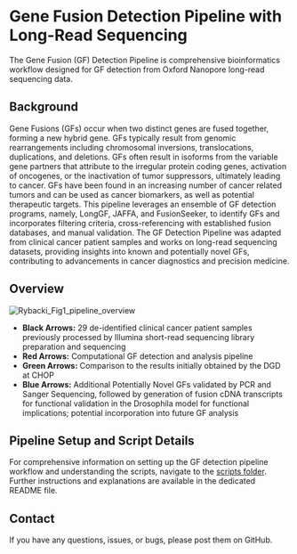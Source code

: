 # Gene Fusion Detection Pipeline with Long-Read Sequencing 
The Gene Fusion (GF) Detection Pipeline is comprehensive bioinformatics workflow designed for GF detection from Oxford Nanopore long-read sequencing data. 

## Background 
Gene Fusions (GFs) occur when two distinct genes are fused together, forming a new hybrid gene. GFs typically result from genomic rearrangements including chromosomal inversions, translocations, duplications, and deletions. GFs often result in isoforms from the variable gene partners that attribute to the irregular protein coding genes, activation of oncogenes, or the inactivation of tumor suppressors, ultimately leading to cancer. GFs have been found in an increasing number of cancer related tumors and can be used as cancer biomarkers, as well as potential therapeutic targets. This pipeline leverages an ensemble of GF detection programs, namely, LongGF, JAFFA, and FusionSeeker, to identify GFs and incorporates filtering criteria, cross-referencing with established fusion databases, and manual validation. The GF Detection Pipeline was adapted from clinical cancer patient samples and works on long-read sequencing datasets, providing insights into known and potentially novel GFs, contributing to advancements in cancer diagnostics and precision medicine.

## Overview 
![Rybacki_Fig1_pipeline_overview](https://github.com/WGLab/Gene-Fusion-Detection-Pipeline-LRS/assets/89222332/e4a3e393-126c-4b75-bff9-f0aebfbdce16)

- **Black Arrows:** 29 de-identified clinical cancer patient samples previously processed by Illumina short-read sequencing library preparation and sequencing
- **Red Arrows:** Computational GF detection and analysis pipeline
- **Green Arrows:** Comparison to the results initially obtained by the DGD at CHOP
- **Blue Arrows:** Additional Potentially Novel GFs validated by PCR and Sanger Sequencing, followed by generation of fusion cDNA transcripts for functional validation in the Drosophila model for functional implications; potential incorporation into future GF analysis

## Pipeline Setup and Script Details
For comprehensive information on setting up the GF detection pipeline workflow and understanding the scripts, navigate to the [scripts folder](https://github.com/WGLab/Gene-Fusion-Detection-Pipeline-LRS/tree/main/scripts). Further instructions and explanations are available in the dedicated README file.  

## Contact
If you have any questions, issues, or bugs, please post them on GitHub. 


